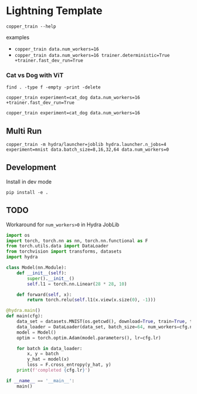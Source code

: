 # Lightning Template

```
copper_train --help
```

examples

- `copper_train data.num_workers=16`
- `copper_train data.num_workers=16 trainer.deterministic=True +trainer.fast_dev_run=True`

### Cat vs Dog with ViT

```
find . -type f -empty -print -delete
```

```
copper_train experiment=cat_dog data.num_workers=16 +trainer.fast_dev_run=True
```

```
copper_train experiment=cat_dog data.num_workers=16
```

## Multi Run

```
copper_train -m hydra/launcher=joblib hydra.launcher.n_jobs=4 experiment=mnist data.batch_size=8,16,32,64 data.num_workers=0
```

## Development

Install in dev mode

```
pip install -e .
```

## TODO

Workaround for `num_workers>0` in Hydra JobLib

```python
import os
import torch, torch.nn as nn, torch.nn.functional as F
from torch.utils.data import DataLoader
from torchvision import transforms, datasets
import hydra

class Model(nn.Module):
    def __init__(self):
        super().__init__()
        self.l1 = torch.nn.Linear(28 * 28, 10)

    def forward(self, x):
        return torch.relu(self.l1(x.view(x.size(0), -1)))

@hydra.main()
def main(cfg):
    data_set = datasets.MNIST(os.getcwd(), download=True, train=True, transform=transforms.ToTensor())
    data_loader = DataLoader(data_set, batch_size=64, num_workers=cfg.num_workers, multiprocessing_context='fork')
    model = Model()
    optim = torch.optim.Adam(model.parameters(), lr=cfg.lr)

    for batch in data_loader:
        x, y = batch
        y_hat = model(x)
        loss = F.cross_entropy(y_hat, y)
    print(f'completed {cfg.lr}')

if __name__ == '__main__':
    main()
```
